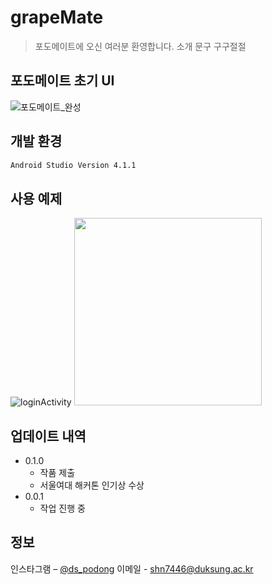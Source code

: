 # grapeMate

> 포도메이트에 오신 여러분 환영합니다. 소개 문구 구구절절

## 포도메이트 초기 UI
![포도메이트_완성](https://user-images.githubusercontent.com/57867252/128599198-aca9020a-08ed-4392-b6bc-0f40a8a1cc87.jpg)



## 개발 환경

```sh
Android Studio Version 4.1.1
```

## 사용 예제

![loginActivity](https://user-images.githubusercontent.com/57867252/131130469-b12f72c1-d622-42b6-bd26-b0df5b76cd45.png)
<img src="https://user-images.githubusercontent.com/57867252/131130469-b12f72c1-d622-42b6-bd26-b0df5b76cd45.png" width="300">



## 업데이트 내역

* 0.1.0
    * 작품 제출
    * 서울여대 해커톤 인기상 수상
* 0.0.1
    * 작업 진행 중

## 정보

인스타그램 – [@ds_podong](https://www.instagram.com/ds_podong/)
이메일 - shn7446@duksung.ac.kr

